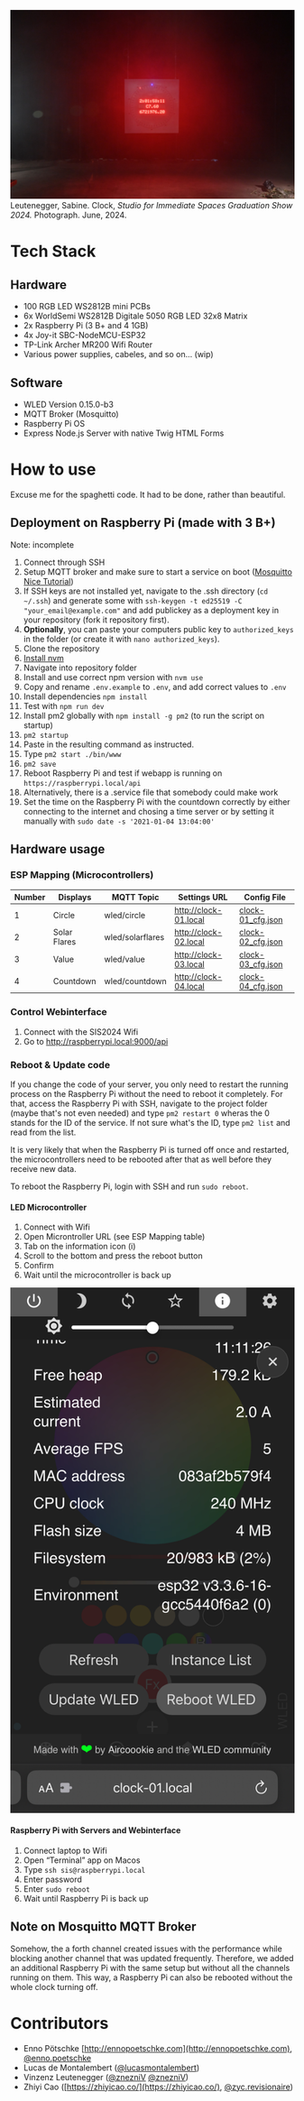 ![Studio for Immediate Spaces Graduation Show 2024, Clock. Credits: Sabine Leutenegger](doc/clock.jpg)
Leutenegger, Sabine. Clock, *Studio for Immediate Spaces Graduation Show 2024.* Photograph. June, 2024.

# Tech Stack
## Hardware
- 100 RGB LED WS2812B mini PCBs
- 6x WorldSemi WS2812B Digitale 5050 RGB LED 32x8 Matrix
- 2x Raspberry Pi (3 B+ and 4 1GB)
- 4x Joy-it SBC-NodeMCU-ESP32
- TP-Link Archer MR200 Wifi Router
- Various power supplies, cabeles, and so on… (wip)

## Software
- WLED Version 0.15.0-b3
- MQTT Broker (Mosquitto)
- Raspberry Pi OS
- Express Node.js Server with native Twig HTML Forms

# How to use
Excuse me for the spaghetti code. It had to be done, rather than beautiful.

## Deployment on Raspberry Pi (made with 3 B+)
Note: incomplete

1. Connect through SSH
2. Setup MQTT broker and make sure to start a service on boot ([Mosquitto](https://mosquitto.org/download/) [Nice Tutorial](https://randomnerdtutorials.com/how-to-install-mosquitto-broker-on-Raspberry-pi/))
2. If SSH keys are not installed yet, navigate to the .ssh directory (`cd ~/.ssh`) and generate some with `ssh-keygen -t ed25519 -C "your_email@example.com"` and add publickey as a deployment key in your repository (fork it repository first).
3. **Optionally**, you can paste your computers public key to `authorized_keys` in the folder (or create it with `nano authorized_keys`).
3. Clone the repository
4. [Install nvm](https://www.jemrf.com/pages/how-to-install-nvm-and-node-js-on-raspberry-pi)
5. Navigate into repository folder
6. Install and use correct npm version with `nvm use`
7. Copy and rename `.env.example` to `.env`, and add correct values to `.env`
8. Install dependencies `npm install`
9. Test with `npm run dev`
10. Install pm2 globally with `npm install -g pm2` (to run the script on startup)
11. `pm2 startup`
12. Paste in the resulting command as instructed.
13. Type `pm2 start ./bin/www`
14. `pm2 save`
15. Reboot Raspberry Pi and test if webapp is running on `https://raspberrypi.local/api`
16. Alternatively, there is a .service file that somebody could make work
17. Set the time on the Raspberry Pi with the countdown correctly by either connecting to the internet and chosing a time server or by setting it manually with `sudo date -s '2021-01-04 13:04:00'`

## Hardware usage

### ESP Mapping (Microcontrollers)
| Number | Displays | MQTT Topic | Settings URL | Config File |
| --- | --- | --- | --- | --- |
| 1 | Circle | wled/circle | http://clock-01.local | [clock-01_cfg.json](wledconfigs/clock-01_cfg.json) |
| 2 | Solar Flares | wled/solarflares | http://clock-02.local | [clock-02_cfg.json](wledconfigs/clock-02_cfg.json) |
| 3 | Value | wled/value | http://clock-03.local | [clock-03_cfg.json](wledconfigs/clock-03_cfg.json) |
| 4 | Countdown | wled/countdown | http://clock-04.local | [clock-04_cfg.json](wledconfigs/clock-04_cfg.json) |

### Control Webinterface

1. Connect with the SIS2024 Wifi
2. Go to http://raspberrypi.local:9000/api

### Reboot & Update code

If you change the code of your server, you only need to restart the running process on the Raspberry Pi without the need to reboot it completely. For that, access the Raspberry Pi with SSH, navigate to the project folder (maybe that's not even needed) and type `pm2 restart 0` wheras the 0 stands for the ID of the service. If not sure what's the ID, type `pm2 list` and read from the list.

It is very likely that when the Raspberry Pi is turned off once and restarted, the microcontrollers need to be rebooted after that as well before they receive new data.

To reboot the Raspberry Pi, login with SSH and run `sudo reboot`.

#### LED Microcontroller

1. Connect with Wifi
2. Open Microntroller URL (see ESP Mapping table)
3. Tab on the information icon (i)
4. Scroll to the bottom and press the reboot button
5. Confirm
6. Wait until the microcontroller is back up

![Screenshot Reboot WLED](doc/reboot_wled.jpeg)

#### Raspberry Pi with Servers and Webinterface

1. Connect laptop to Wifi
2. Open “Terminal” app on Macos
3. Type `ssh sis@raspberrypi.local`
4. Enter password
5. Enter `sudo reboot`
6. Wait until Raspberry Pi is back up

## Note on Mosquitto MQTT Broker
Somehow, the a forth channel created issues with the performance while blocking another channel that was updated frequently. Therefore, we added an additional Raspberry Pi with the same setup but without all the channels running on them. This way, a Raspberry Pi can also be rebooted without the whole clock turning off.

# Contributors
- Enno Pötschke [http://ennopoetschke.com](http://ennopoetschke.com), [@enno.poetschke](https://www.instagram.com/enno.poetschke/)
- Lucas de Montalembert ([@lucasmontalembert](https://www.instagram.com/lucasmontalembert/))
- Vinzenz Leutenegger ([@znezniV](https://github.com/znezniV) [@znezniV](https://www.instagram.com/znezniv/))
- Zhiyi Cao ([https://zhiyicao.co/](https://zhiyicao.co/), [@zyc.revisionaire](https://www.instagram.com/zyc.revisionaire/))
